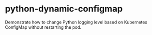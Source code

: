 # python-dynamic-configmap
Demonstrate how to change Python logging level based on Kubernetes ConfigMap without restarting the pod.

